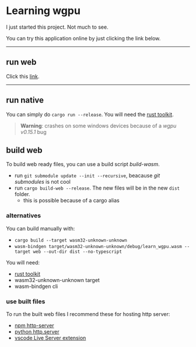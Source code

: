 # Learning wgpu
I just started this project. Not much to see.

You can try this application online by just clicking the link below.

---
## run web
Click this [link](https://askeladd123.github.io/learning-wgpu/).

---
## run native
You can simply do `cargo run --release`.
You will need the [rust toolkit](https://www.rust-lang.org/tools/install).
> **Warning**: crashes on some windows devices because of a *wgpu v0.15.1* bug

## build web
To build web ready files, you can use a build script *build-wasm*. 
 - run `git submodule update --init --recursive`, beacause *git submodules* is not cool
 - run `cargo build-web --release`. The new files will be in the new `dist` folder.
    - this is possible because of a cargo alias

### alternatives
You can build manually with:
- `cargo build --target wasm32-unknown-unknown`
- `wasm-bindgen target/wasm32-unknown-unknown/debug/learn_wgpu.wasm --target web --out-dir dist --no-typescript`

You will need:
- [rust toolkit](https://www.rust-lang.org/tools/install)
- wasm32-unknown-unknown target
- wasm-bindgen cli

### use built files
To run the built web files I recommend these for hosting http server:
- [npm http-server](https://www.npmjs.com/package/http-server)
- [python http.server](https://docs.python.org/3/library/http.server.html)
- [vscode Live Server extension](https://marketplace.visualstudio.com/items?itemName=ritwickdey.LiveServer)
